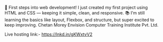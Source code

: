🎉 First steps into web development!
 I just created my first project using HTML and CSS — keeping it simple, clean, and responsive.
📚 I’m still learning the basics like layout, Flexbox, and structure, but super excited to keep improving.
Chetan Morey
Envision Computer Training Institute Pvt. Ltd.

Live hosting link:- https://lnkd.in/gKWxtvV2
